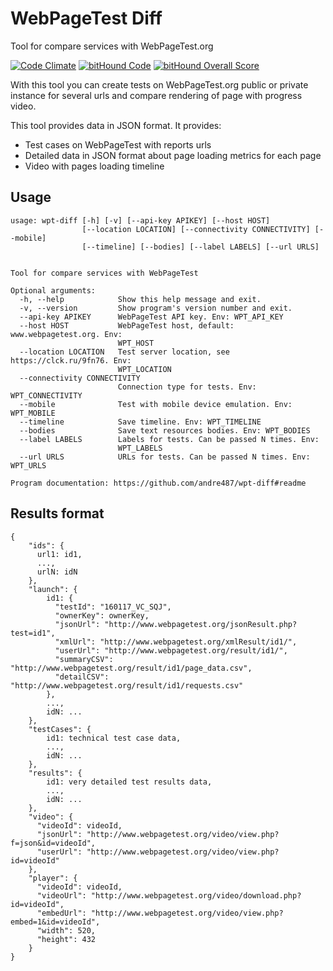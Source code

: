 # WebPageTest Diff
Tool for compare services with WebPageTest.org

[![Code Climate](https://codeclimate.com/github/andre487/wpt-diff/badges/gpa.svg)](https://codeclimate.com/github/andre487/wpt-diff)
[![bitHound Code](https://www.bithound.io/github/andre487/wpt-diff/badges/code.svg)](https://www.bithound.io/github/andre487/wpt-diff)
[![bitHound Overall Score](https://www.bithound.io/github/andre487/wpt-diff/badges/score.svg)](https://www.bithound.io/github/andre487/wpt-diff)

With this tool you can create tests on WebPageTest.org public or private instance for several urls and
compare rendering of page with progress video.

This tool provides data in JSON format. It provides:
  * Test cases on WebPageTest with reports urls
  * Detailed data in JSON format about page loading metrics for each page
  * Video with pages loading timeline 

## Usage
```
usage: wpt-diff [-h] [-v] [--api-key APIKEY] [--host HOST]
                [--location LOCATION] [--connectivity CONNECTIVITY] [--mobile]
                [--timeline] [--bodies] [--label LABELS] [--url URLS]
                

Tool for compare services with WebPageTest

Optional arguments:
  -h, --help            Show this help message and exit.
  -v, --version         Show program's version number and exit.
  --api-key APIKEY      WebPageTest API key. Env: WPT_API_KEY
  --host HOST           WebPageTest host, default: www.webpagetest.org. Env: 
                        WPT_HOST
  --location LOCATION   Test server location, see https://clck.ru/9fn76. Env: 
                        WPT_LOCATION
  --connectivity CONNECTIVITY
                        Connection type for tests. Env: WPT_CONNECTIVITY
  --mobile              Test with mobile device emulation. Env: WPT_MOBILE
  --timeline            Save timeline. Env: WPT_TIMELINE
  --bodies              Save text resources bodies. Env: WPT_BODIES
  --label LABELS        Labels for tests. Can be passed N times. Env: 
                        WPT_LABELS
  --url URLS            URLs for tests. Can be passed N times. Env: WPT_URLS

Program documentation: https://github.com/andre487/wpt-diff#readme
```

## Results format
```
{
    "ids": {
      url1: id1,
      ...,
      urlN: idN
    },
    "launch": {
        id1: {
          "testId": "160117_VC_SQJ",
          "ownerKey": ownerKey,
          "jsonUrl": "http://www.webpagetest.org/jsonResult.php?test=id1",
          "xmlUrl": "http://www.webpagetest.org/xmlResult/id1/",
          "userUrl": "http://www.webpagetest.org/result/id1/",
          "summaryCSV": "http://www.webpagetest.org/result/id1/page_data.csv",
          "detailCSV": "http://www.webpagetest.org/result/id1/requests.csv"
        },
        ...,
        idN: ...
    },
    "testCases": {
        id1: technical test case data,
        ...,
        idN: ...
    },
    "results": {
        id1: very detailed test results data, 
        ...,
        idN: ...
    },
    "video": {
      "videoId": videoId,
      "jsonUrl": "http://www.webpagetest.org/video/view.php?f=json&id=videoId",
      "userUrl": "http://www.webpagetest.org/video/view.php?id=videoId"
    },
    "player": {
      "videoId": videoId,
      "videoUrl": "http://www.webpagetest.org/video/download.php?id=videoId",
      "embedUrl": "http://www.webpagetest.org/video/view.php?embed=1&id=videoId",
      "width": 520,
      "height": 432
    }
}
```
